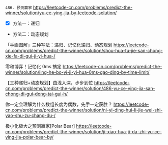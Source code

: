 
`486. 预测赢家` https://leetcode-cn.com/problems/predict-the-winner/solution/yu-ce-ying-jia-by-leetcode-solution/
- [x] 方法一：递归
- 方法二：动态规划

「手画图解」三种写法：递归、记忆化递归、动态规划 https://leetcode-cn.com/problems/predict-the-winner/solution/shou-hua-tu-jie-san-chong-xie-fa-di-gui-ji-yi-hua-/

零和博弈！记忆化 0ms 搞定 https://leetcode-cn.com/problems/predict-the-winner/solution/ling-he-bo-yi-ji-yi-hua-0ms-gao-ding-by-time-limit/

【三种递归+动态规划】由浅入深，步步到位 https://leetcode-cn.com/problems/predict-the-winner/solution/486-yu-ce-ying-jia-san-chong-di-gui-dong-tai-gui-h/

你一定会理解为什么数组长度为偶数，先手一定获胜？ https://leetcode-cn.com/problems/predict-the-winner/solution/ni-yi-ding-hui-li-jie-wei-shi-yao-shu-zu-chang-du-/

极小化极大之预测赢家[Polar Bear] https://leetcode-cn.com/problems/predict-the-winner/solution/ji-xiao-hua-ji-da-zhi-yu-ce-ying-jia-polar-bear-by/
